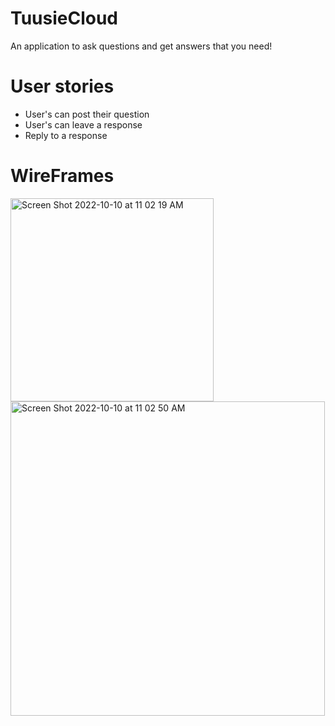 # TuusieCloud
An application to ask questions and get answers that you need!


# User stories
- User's can post their question 
- User's can leave a response
- Reply to a response


# WireFrames
<img width="325" alt="Screen Shot 2022-10-10 at 11 02 19 AM" src="https://user-images.githubusercontent.com/109837082/194897237-b409c2bc-9f5f-4157-930b-3ad6e5e529f9.png">



<img width="503" alt="Screen Shot 2022-10-10 at 11 02 50 AM" src="https://user-images.githubusercontent.com/109837082/194897283-c9cd988a-38f6-4c6f-8411-044cca934ca9.png">
